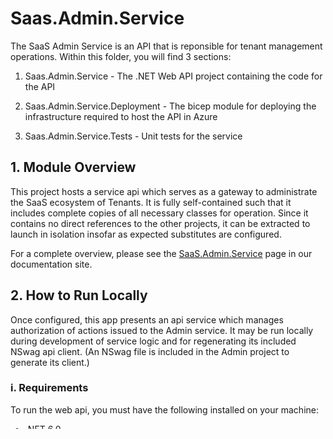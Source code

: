 # Saas.Admin.Service

The SaaS Admin Service is an API that is reponsible for tenant management operations. Within this folder, you will find 3 sections:

1. Saas.Admin.Service - The .NET Web API project containing the code for the API

2. Saas.Admin.Service.Deployment - The bicep module for deploying the infrastructure required to host the API in Azure

3. Saas.Admin.Service.Tests - Unit tests for the service

## 1. Module Overview

This project hosts a service api which serves as a gateway to administrate the SaaS ecosystem of Tenants. It is fully self-contained such that it includes complete copies of all necessary classes for operation. Since it contains no direct references to the other projects, it can be extracted to launch in isolation insofar as expected substitutes are configured.

For a complete overview, please see the [SaaS.Admin.Service](https://azure.github.io/azure-saas/components/admin-service/) page in our documentation site.

## 2. How to Run Locally

Once configured, this app presents an api service which manages authorization of actions issued to the Admin service. It may be run locally during development of service logic and for regenerating its included NSwag api client. (An NSwag file is included in the Admin project to generate its client.)

### i. Requirements

To run the web api, you must have the following installed on your machine:

- [.NET 6.0](https://dotnet.microsoft.com/en-us/download/dotnet/6.0)
- [ASP.NET Core 6.0](https://docs.microsoft.com/en-us/aspnet/core/introduction-to-aspnet-core?view=aspnetcore-6.0)
- (Reccomended) [Visual Studio](https://visualstudio.microsoft.com/downloads/) or [Visual Studio Code](https://code.visualstudio.com/download)
- A connection string to a running, empty SQL Server Database.
    - [Local DB](https://docs.microsoft.com/en-us/sql/database-engine/configure-windows/sql-server-express-localdb?view=sql-server-ver15) (Windows Only) - See `Additional Resources` below for basic config secret
    - [SQL Server Docker Container](https://hub.docker.com/_/microsoft-mssql-server)
    - [SQL Server Developer Edition](https://www.microsoft.com/en-us/sql-server/sql-server-downloads)
- A user store compatible with Microsoft Identity
    - [Azure AD B2C](https://azure.microsoft.com/en-us/services/active-directory/external-identities/b2c/) - created automatically with Bicep deployment

### ii. Development Tools

- [NSwag](https://github.com/RicoSuter/NSwag) - An NSwag configuration file has been included to generate an appropriate client from the included Admin project.
    *Consumes Clients:*
	- [permissions-service-client-generator.nswag](Saas.Admin.Service/permissions-service-client-generator.nswag)
	*Consumed By:*
    - [Saas.SignupAdministration](../Saas.SignupAdministration)
    - [Saas.Application](../Saas.Application)

### iii. App Settings

In order to run the project locally, the App Settings marked as `secret: true` must be set using the [.NET secrets manager](https://docs.microsoft.com/en-us/aspnet/core/security/app-secrets?view=aspnetcore-6.0&tabs=windows). When deployed to azure using the bicep deployments, these secrets are [loaded from Azure Key Vault](https://docs.microsoft.com/en-us/aspnet/core/security/key-vault-configuration?view=aspnetcore-6.0#secret-storage-in-the-development-environment) instead.

Default values for non secret app settings can be found in [appsettings.json](Saas.Admin.Service/appsettings.json)

| AppSetting Key                             |  Description                                                                                                                            | Secret | Default Value                         |
| ------------------------------------------ | --------------------------------------------------------------------------------------------------------------------------------------- | ------ | ------------------------------------- |
| AllowedHosts                               | Allowed app host names, semicolon delimited                                                                                             | false  | *                                     |
| AzureAdB2C:ClientId                        | The service client corresponding to the Signup Admin application                                                                        | true   |                                       |
| AzureAdB2C:Domain                          | Domain name for the Azure AD B2C instance                                                                                               | true   |                                       |
| AzureAdB2C:Instance                        | URL for the root of the Azure AD B2C instance                                                                                           | true   |                                       |
| AzureAdB2C:SignedOutCallbackPath           | Callback path (not full url) contacted after signout                                                                                    | false  | /signout/B2C_1A_SIGNUP_SIGNIN         |
| AzureAdB2C:SignUpSignInPolicyId            | Name of signup/signin policy                                                                                                            | false  | B2C_1A_SIGNUP_SIGNIN                  |
| AzureAdB2C:TenantId                        | Identifier for the overall Azure AD B2C tenant for the overall SaaS ecosystem                                                           | true   |                                       |
| ClaimToRoleTransformer:AuthenticationType  | Indicates the Authentication type for new identity                                                                                      | false  | MyCustomRoleAuth                      |
| ClaimToRoleTransformer:RoleClaimtype       | Type of the claim to use in the new Identity, works alongside built-in                                                                  | false  | MyCustomRoles                         |
| ClaimToRoleTransformer:SourceClaimType     | Name of the claim custom roles are in                                                                                                   | false  | permissions                           |
| ConnectionStrings:TenantsContext           | Connection String to SQL server database used to store permission data.                                                                 | true   |                                       |
| KeyVault:PermissionsApiCert                | The name of the secret in Azure Key Vault that contains a base64 encoded certificate to use for authentication with the permissions api | false  |                                       |
| KeyVault:Url                               | KeyVault URL to pull secret values from in production                                                                                   | false  |                                       |
| Logging:LogLevel:Default                   | Logging level when no configured provider is matched                                                                                    | false  | Information                           |
| Logging:LogLevel:Microsoft.AspNetCore      | Logging level for AspNetCore logging                                                                                                    | false  | Warning                               |
| PermissionsApi:BaseUrl                     | URL for downstream [Permissions API](../Saas.Identity/Saas.Permissions/readme.md)                                                       | false  |                                       |
| PermissionsApi:LocalCertificate            | A Base64 encoded certificate (.CER) used to authenticate with the permissions API. Only used for local development.                     | true   |                                       |

### iv. Starting the App

1. Insert secrets marked as required for running locally into your secrets manager (such as by using provided script).
1. Start app. Service will launch as presented Swagger API.

## 3. Additional Resources

### i. LocalDB
If using the LocalDB persistance for local development, tables and data can be interacted with directly through Visual Studio. Under the `View` menu, find `SQL Server Object Explorer`. Additional documentation is available [here](https://docs.microsoft.com/en-us/sql/database-engine/configure-windows/sql-server-express-localdb?view=sql-server-ver16)

Configure the following in your managed secrets to use LocalDB:
>"ConnectionStrings:TenantsContext": "Server=(localdb)\\mssqllocaldb;Database=TenantsContext;Trusted_Connection=True;MultipleActiveResultSets=true"